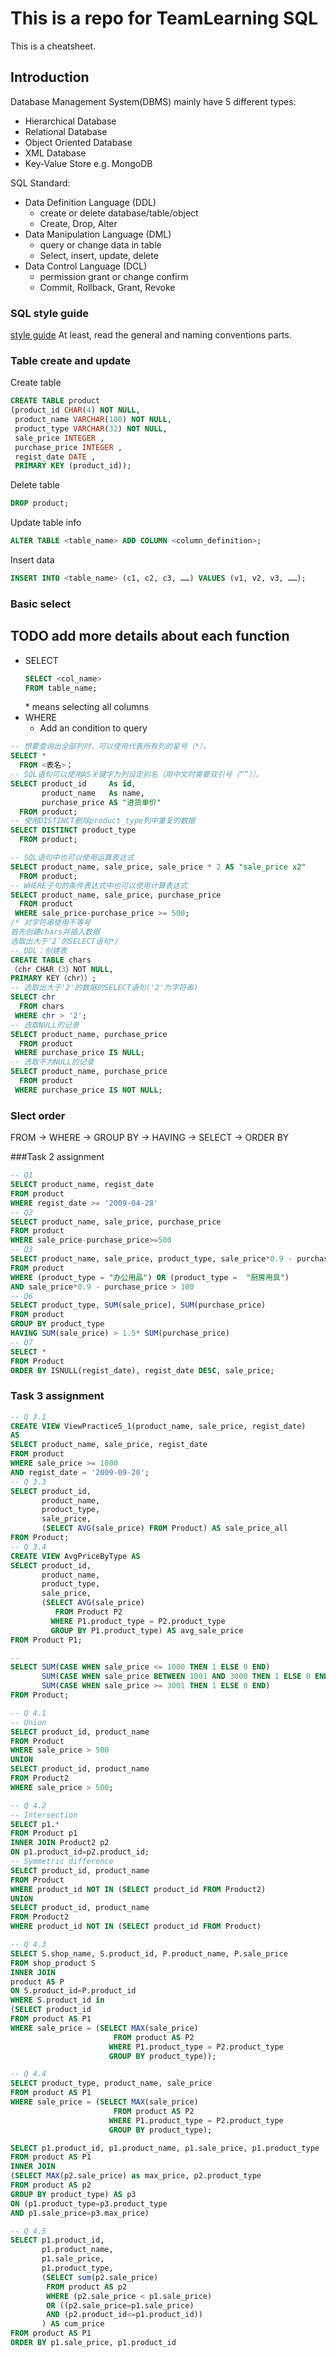 # This is a repo for TeamLearning SQL

This is a cheatsheet.

## Introduction  

Database Management System(DBMS) mainly have 5 different types:

- Hierarchical Database
- Relational Database
- Object Oriented Database
- XML Database
- Key-Value Store e.g. MongoDB

SQL Standard:

- Data Definition Language (DDL)
  - create or delete database/table/object
  - Create, Drop, Alter
- Data Manipulation Language (DML)
  - query or change data in table
  - Select, insert, update, delete
- Data Control Language (DCL)
  - permission grant or change confirm
  - Commit, Rollback, Grant, Revoke

### SQL style guide  

[style guide](https://www.sqlstyle.guide/)
At least, read the general and naming conventions parts.

### Table create and update

Create table
```sql
CREATE TABLE product
(product_id CHAR(4) NOT NULL,
 product_name VARCHAR(100) NOT NULL,
 product_type VARCHAR(32) NOT NULL,
 sale_price INTEGER ,
 purchase_price INTEGER ,
 regist_date DATE ,
 PRIMARY KEY (product_id));
```

Delete table
```sql
DROP product;
```

Update table info
```sql
ALTER TABLE <table_name> ADD COLUMN <column_definition>;
```

Insert data
```sql
INSERT INTO <table_name> (c1, c2, c3, ……) VALUES (v1, v2, v3, ……);  
```
### Basic select

## TODO add more details about each function  

- SELECT
  ```sql
  SELECT <col_name> 
  FROM table_name;
  ```
  \* means selecting all columns
- WHERE 
  - Add an condition to query
```sql
-- 想要查询出全部列时，可以使用代表所有列的星号（*）。
SELECT *
  FROM <表名>；
-- SQL语句可以使用AS关键字为列设定别名（用中文时需要双引号（“”））。
SELECT product_id     As id,
       product_name   As name,
       purchase_price AS "进货单价"
  FROM product;
-- 使用DISTINCT删除product_type列中重复的数据
SELECT DISTINCT product_type
  FROM product;
```

```sql
-- SQL语句中也可以使用运算表达式
SELECT product_name, sale_price, sale_price * 2 AS "sale_price x2"
  FROM product;
-- WHERE子句的条件表达式中也可以使用计算表达式
SELECT product_name, sale_price, purchase_price
  FROM product
 WHERE sale_price-purchase_price >= 500;
/* 对字符串使用不等号
首先创建chars并插入数据
选取出大于‘2’的SELECT语句*/
-- DDL：创建表
CREATE TABLE chars
（chr CHAR（3）NOT NULL, 
PRIMARY KEY（chr））;
-- 选取出大于'2'的数据的SELECT语句('2'为字符串)
SELECT chr
  FROM chars
 WHERE chr > '2';
-- 选取NULL的记录
SELECT product_name, purchase_price
  FROM product
 WHERE purchase_price IS NULL;
-- 选取不为NULL的记录
SELECT product_name, purchase_price
  FROM product
 WHERE purchase_price IS NOT NULL;
 ```

### Slect order

FROM → WHERE → GROUP BY → HAVING → SELECT → ORDER BY

###Task 2 assignment
```sql
-- Q1
SELECT product_name, regist_date
FROM product
WHERE regist_date >= '2009-04-28'
-- Q2
SELECT product_name, sale_price, purchase_price 
FROM product
WHERE sale_price-purchase_price>=500
-- Q3
SELECT product_name, sale_price, product_type, sale_price*0.9 - purchase_price as profit 
FROM product
WHERE (product_type = "办公用品") OR (product_type =  "厨房用具")
AND sale_price*0.9 - purchase_price > 100
-- Q6
SELECT product_type, SUM(sale_price), SUM(purchase_price)
FROM product
GROUP BY product_type
HAVING SUM(sale_price) > 1.5* SUM(purchase_price)
-- Q7
SELECT *
FROM Product
ORDER BY ISNULL(regist_date), regist_date DESC, sale_price;
```

### Task 3 assignment

```sql
-- Q 3.1
CREATE VIEW ViewPractice5_1(product_name, sale_price, regist_date)
AS
SELECT product_name, sale_price, regist_date
FROM product
WHERE sale_price >= 1000
AND regist_date = '2009-09-20';
-- Q 3.3
SELECT product_id,
       product_name,
       product_type,
       sale_price,
       (SELECT AVG(sale_price) FROM Product) AS sale_price_all
FROM Product;
-- Q 3.4
CREATE VIEW AvgPriceByType AS
SELECT product_id,
       product_name,
       product_type,
       sale_price,
       (SELECT AVG(sale_price)
          FROM Product P2
         WHERE P1.product_type = P2.product_type
         GROUP BY P1.product_type) AS avg_sale_price
FROM Product P1;

-- 
SELECT SUM(CASE WHEN sale_price <= 1000 THEN 1 ELSE 0 END)               AS low_price,
       SUM(CASE WHEN sale_price BETWEEN 1001 AND 3000 THEN 1 ELSE 0 END) AS mid_price,
       SUM(CASE WHEN sale_price >= 3001 THEN 1 ELSE 0 END)               AS high_price
FROM Product;

-- Q 4.1
-- Union
SELECT product_id, product_name
FROM Product
WHERE sale_price > 500
UNION
SELECT product_id, product_name
FROM Product2
WHERE sale_price > 500;

-- Q 4.2
-- Intersection
SELECT p1.*
FROM Product p1
INNER JOIN Product2 p2
ON p1.product_id=p2.product_id;
-- Symmetric difference
SELECT product_id, product_name
FROM Product
WHERE product_id NOT IN (SELECT product_id FROM Product2)
UNION
SELECT product_id, product_name
FROM Product2
WHERE product_id NOT IN (SELECT product_id FROM Product)

-- Q 4.3
SELECT S.shop_name, S.product_id, P.product_name, P.sale_price
FROM shop_product S
INNER JOIN 
product AS P
ON S.product_id=P.product_id
WHERE S.product_id in
(SELECT product_id
FROM product AS P1
WHERE sale_price = (SELECT MAX(sale_price)
                       FROM product AS P2
                      WHERE P1.product_type = P2.product_type
                      GROUP BY product_type));

-- Q 4.4
SELECT product_type, product_name, sale_price
FROM product AS P1
WHERE sale_price = (SELECT MAX(sale_price)
                       FROM product AS P2
                      WHERE P1.product_type = P2.product_type
                      GROUP BY product_type);

SELECT p1.product_id, p1.product_name, p1.sale_price, p1.product_type
FROM product AS P1
INNER JOIN
(SELECT MAX(p2.sale_price) as max_price, p2.product_type
FROM product AS p2
GROUP BY product_type) AS p3
ON (p1.product_type=p3.product_type
AND p1.sale_price=p3.max_price)

-- Q 4.5
SELECT p1.product_id, 
       p1.product_name, 
       p1.sale_price, 
	   p1.product_type,
	   (SELECT sum(p2.sale_price)
        FROM product AS p2
        WHERE (p2.sale_price < p1.sale_price)
		OR ((p2.sale_price=p1.sale_price)
        AND (p2.product_id<=p1.product_id))
       ) AS cum_price
FROM product AS P1
ORDER BY p1.sale_price, p1.product_id

```